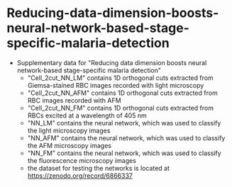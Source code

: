 # Reducing-data-dimension-boosts-neural-network-based-stage-specific-malaria-detection
* Supplementary data for "Reducing data dimension boosts neural network-based stage-specific malaria detection"
  * "Cell_2cut_NN_LM" contains 1D orthogonal cuts extracted from Giemsa-stained RBC images recorded with light microscopy
  * "Cell_2cut_NN_AFM" contains 1D orthogonal cuts extracted from RBC images recorded with AFM
  * "Cell_2cut_NN_FM" contains 1D orthogonal cuts extracted from RBCs excited at a wavelength of 405 nm
  * "NN_LM" contains the neural network, which was used to classify the light microscopy images
  * "NN_AFM" contains the neural network, which was used to classify the AFM microscopy images
  * "NN_FM" contains the neural network, which was used to classify the fluorescence microscopy images
  * the dataset for testing the networks is located at https://zenodo.org/record/6866337
